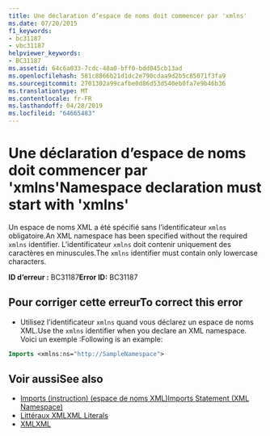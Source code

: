 ```yaml
---
title: Une déclaration d’espace de noms doit commencer par 'xmlns'
ms.date: 07/20/2015
f1_keywords:
- bc31187
- vbc31187
helpviewer_keywords:
- BC31187
ms.assetid: 64c6a033-7cdc-48a0-bff0-bdd045cb13ad
ms.openlocfilehash: 581c8866b21d1dc2e790cdaa9d2b5c85071f3fa9
ms.sourcegitcommit: 2701302a99cafbe0d86d53d540eb0fa7e9b46b36
ms.translationtype: MT
ms.contentlocale: fr-FR
ms.lasthandoff: 04/28/2019
ms.locfileid: "64665483"
---
```

# <a name="namespace-declaration-must-start-with-xmlns"></a><span data-ttu-id="2b39b-102">Une déclaration d’espace de noms doit commencer par 'xmlns'</span><span class="sxs-lookup"><span data-stu-id="2b39b-102">Namespace declaration must start with 'xmlns'</span></span>
<span data-ttu-id="2b39b-103">Un espace de noms XML a été spécifié sans l’identificateur `xmlns` obligatoire.</span><span class="sxs-lookup"><span data-stu-id="2b39b-103">An XML namespace has been specified without the required `xmlns` identifier.</span></span> <span data-ttu-id="2b39b-104">L’identificateur `xmlns` doit contenir uniquement des caractères en minuscules.</span><span class="sxs-lookup"><span data-stu-id="2b39b-104">The `xmlns` identifier must contain only lowercase characters.</span></span>  
  
 <span data-ttu-id="2b39b-105">**ID d’erreur :** BC31187</span><span class="sxs-lookup"><span data-stu-id="2b39b-105">**Error ID:** BC31187</span></span>  
  
## <a name="to-correct-this-error"></a><span data-ttu-id="2b39b-106">Pour corriger cette erreur</span><span class="sxs-lookup"><span data-stu-id="2b39b-106">To correct this error</span></span>  
  
- <span data-ttu-id="2b39b-107">Utilisez l’identificateur `xmlns` quand vous déclarez un espace de noms XML.</span><span class="sxs-lookup"><span data-stu-id="2b39b-107">Use the `xmlns` identifier when you declare an XML namespace.</span></span> <span data-ttu-id="2b39b-108">Voici un exemple :</span><span class="sxs-lookup"><span data-stu-id="2b39b-108">Following is an example:</span></span>  
  
```vb  
Imports <xmlns:ns="http://SampleNamespace">  
```  
  
## <a name="see-also"></a><span data-ttu-id="2b39b-109">Voir aussi</span><span class="sxs-lookup"><span data-stu-id="2b39b-109">See also</span></span>

- [<span data-ttu-id="2b39b-110">Imports (instruction) (espace de noms XML)</span><span class="sxs-lookup"><span data-stu-id="2b39b-110">Imports Statement (XML Namespace)</span></span>](../../visual-basic/language-reference/statements/imports-statement-xml-namespace.md)
- [<span data-ttu-id="2b39b-111">Littéraux XML</span><span class="sxs-lookup"><span data-stu-id="2b39b-111">XML Literals</span></span>](../../visual-basic/language-reference/xml-literals/index.md)
- [<span data-ttu-id="2b39b-112">XML</span><span class="sxs-lookup"><span data-stu-id="2b39b-112">XML</span></span>](../../visual-basic/programming-guide/language-features/xml/index.md)
